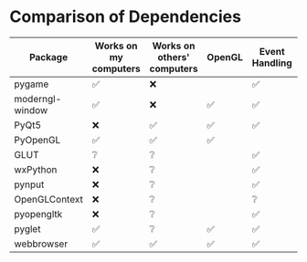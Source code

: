 # Comparison of Dependencies

| Package         | Works on my computers | Works on others' computers | OpenGL | Event Handling | Window Management | pure Python |
| --------------- | --------------------- | -------------------------- | ------ | -------------- | ----------------- | ----------- |
| pygame          | ✅                    | ❌                         |        |  ✅            | ✅                | ✅          |
| moderngl-window | ✅                    | ❌                         | ✅     |  ✅            | ✅                | ✅          |
| PyQt5           | ❌                    | ✅                         | ✅     |  ✅            | ✅                | ✅          |
| PyOpenGL        | ✅                    | ✅                         | ✅     |                |                   | ✅          |
| GLUT            | ❔                    | ❔                         |        |  ✅            | ✅                | ❌          |
| wxPython        | ❌                    | ❔                         |        |  ✅            | ✅                | ✅          |
| pynput          | ❌                    | ❔                         |        |  ✅            |                   | ✅          |
| OpenGLContext   | ❌                    | ❔                         |        |  ❔            | ✅                | ✅          |
| pyopengltk      | ❌                    | ❔                         |        |  ✅            | ✅                | ✅          |
| pyglet          | ✅                    | ❔                         | ✅     |  ✅            | ✅                | ✅          |
| webbrowser      | ✅                    | ✅                         | ✅     |  ✅            | ✅                | ❌          |
